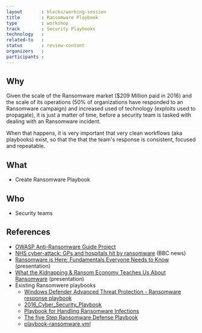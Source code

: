 ```yaml
---
layout       : blocks/working-session
title        : Ransomware Playbook
type         : workshop
track        : Security Playbooks
technology   :
related-to   :
status       : review-content
organizers   :
participants :
---
```


## Why

Given the scale of the Ransomware market ($209 Million paid in 2016) and the scale of its operations (50% of organizations
    have responded to an Ransomware campaign) and increased used of technology (exploits used to propagate), it is just a matter
    of time, before a security team is tasked with dealing with an Ransomware incident.

When that happens, it is very important that very clean workflows (aka playbooks) exist, so that the that the team's response
    is consistent, focused and repeatable.

## What

 - Create Ransomware Playbook

## Who

 - Security teams

## References
 - [OWASP Anti-Ransomware Guide Project](https://www.owasp.org/index.php/OWASP_Anti-Ransomware_Guide_Project)
 - [NHS cyber-attack: GPs and hospitals hit by ransomware](http://www.bbc.co.uk/news/health-39899646) (BBC news)
 - [Ransomware is Here: Fundamentals Everyone Needs to Know](https://www.slideshare.net/jeremiahgrossman/ransomware-is-here-fundamentals-everyone-needs-to-know) (presentation)
 - [What the Kidnapping & Ransom Economy Teaches Us About Ransomware](https://www.slideshare.net/jeremiahgrossman/what-the-kidnapping-ransom-economy-teaches-us-about-ransomware-75940725) (presentation)
 - Existing Ransomwere playbooks
   - [Windows Defender Advanced Threat Protection - Ransomware response playbook](https://www.microsoft.com/en-us/download/details.aspx?id=55090)
   - [2016_Cyber_Security_Playbook](http://www.nmtelehealth.org/_literature_159422/2016_Cyber_Security_Playbook)
   - [Playbook for Handling Ransomware Infections](https://www.demisto.com/playbook-for-handling-ransomware-infections/)
   - [The five Step Ransomware Defense Playbook](https://itspmagazine.com/from-the-newsroom/the-five-step-ransomware-defense-playbook)
   - [playbook-ransomware.yml](https://github.com/demisto/content/blob/master/Playbooks/playbook-ransomware.yml)

